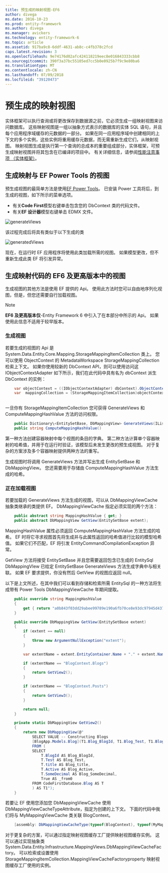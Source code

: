 ```yaml
---
title: 预生成的映射视图-EF6
author: divega
ms.date: 2016-10-23
ms.prod: entity-framework
ms.author: divega
ms.manager: avickers
ms.technology: entity-framework-6
ms.topic: article
ms.assetid: 917ba9c8-6ddf-4631-ab8c-c4fb378c2fcd
caps.latest.revision: 3
ms.openlocfilehash: 9e74176d02afc424118219eec8e016843333cbb8
ms.sourcegitcommit: 390f3a37bc55105ed7cc5b0e0925b7f9c9e80ba6
ms.translationtype: MT
ms.contentlocale: zh-CN
ms.lasthandoff: 07/09/2018
ms.locfileid: "39120473"
---
```

# <a name="pre-generated-mapping-views"></a>预生成的映射视图
实体框架可以执行查询或将更改保存到数据源之前，它必须生成一组映射视图来访问数据库。 这些映射视图是一组以抽象方式表示的数据库的实体 SQL 语句，并且每个应用程序域缓存的元数据的一部分。 如果在同一应用程序域中创建相同的上下文的多个实例，这些实例将重用缓存元数据，而无需重新生成它们，从映射视图。 映射视图生成是执行第一个查询的总成本的重要组成部分，实体框架，可预生成映射视图并将其包含在已编译的项目中。 有关详细信息，请参阅[性能注意事项 （实体框架）](~/ef6/fundamentals/performance/perf-whitepaper.md)。

## <a name="generating-mapping-views-with-the-ef-power-tools"></a>生成映射与 EF Power Tools 的视图

预生成视图的最简单方法是使用[EF Power Tools](http://visualstudiogallery.msdn.microsoft.com/72a60b14-1581-4b9b-89f2-846072eff19d)。 已安装 Power 工具将后，到生成的视图，如下所示的菜单选项。

-   有关**Code First**模型右键单击包含您的 DbContext 类的代码文件。
-   有关**EF 设计器**模型右键单击 EDMX 文件。

![generateViews](~/ef6/media/generateviews.png)

该过程完成后将具有类似于以下生成的类

![generatedViews](~/ef6/media/generatedviews.png)

现在，在运行时 EF 应用程序将使用此类加载所需的视图。 如果模型更改，但不重新生成此类 EF 将引发异常。

## <a name="generating-mapping-views-from-code---ef6-onwards"></a>生成映射代码的 EF6 及更高版本中的视图

生成视图的其他方法是使用 EF 提供的 Api。 使用此方法时您可以自由地序列化视图，但是，但您还需要自行加载视图。

> [!NOTE]
> **EF6 及更高版本仅**-Entity Framework 6 中引入了在本部分中所示的 Api。 如果使用此信息不适用于较早版本。

### <a name="generating-views"></a>生成视图

若要生成的视图的 Api 是 System.Data.Entity.Core.Mapping.StorageMappingItemCollection 类上。 您可以使用 ObjectContext 的 MetadataWorkspace StorageMappingCollection 检索上下文。 如果你使用较新的 DbContext API，则可以使用访问这 IObjectContextAdapter 如下所示，我们在此代码中具有名为 dbContext 派生 DbContext 的实例：

``` csharp
    var objectContext = ((IObjectContextAdapter) dbContext).ObjectContext;
    var  mappingCollection = (StorageMappingItemCollection)objectContext.MetadataWorkspace
                                                                        .GetItemCollection(DataSpace.CSSpace);
```

一旦你有 StorageMappingItemCollection 您可获得 GenerateViews 和 ComputeMappingHashValue 方法的访问权限。

``` csharp
    public Dictionary\<EntitySetBase, DbMappingView> GenerateViews(IList<EdmSchemaError> errors)
    public string ComputeMappingHashValue()
```

第一种方法创建容器映射中每个视图的条目的字典。 第二种方法计算单个容器映射的哈希值，并用于在运行时验证，该模型后未发生更改的预生成视图。 对于复杂的方案涉及多个容器映射提供两种方法的重写。

生成视图时将调用 GenerateViews 方法并写出生成 EntitySetBase 和 DbMappingView。 您还需要用于存储由 ComputeMappingHashValue 方法生成的哈希。

### <a name="loading-views"></a>正在加载视图

若要加载的 GenerateViews 方法生成的视图，可以从 DbMappingViewCache 抽象类继承的类提供 EF。 DbMappingViewCache 指定必须实现的两个方法：

``` csharp
    public abstract string MappingHashValue { get; }
    public abstract DbMappingView GetView(EntitySetBase extent);
```

MappingHashValue 属性必须返回 ComputeMappingHashValue 方法生成的哈希。 EF 时将它寻求视图首先将生成并与此属性返回的哈希值进行比较的模型哈希值。 如果它们不匹配，EF 将引发 EntityCommandCompilationException 异常。

GetView 方法将接受 EntitySetBase 并且您需要返回包含已生成的 EntitySql DbMappingVIew 已给定 EntitySetBase GenerateViews 方法生成字典中与相关联。 如果 EF 要求提供，你没有然后 GetView 的视图应返回 null。

以下是上文所述，在其中我们可以看到存储和检索所需 EntitySql 的一种方法将生成带有 Power Tools DbMappingViewCache 年期间提取。

``` csharp
    public override string MappingHashValue
    {
        get { return "a0b843f03dd29abee99789e190a6fb70ce8e93dc97945d437d9a58fb8e2afd2e"; }
    }

    public override DbMappingView GetView(EntitySetBase extent)
    {
        if (extent == null)
        {
            throw new ArgumentNullException("extent");
        }

        var extentName = extent.EntityContainer.Name + "." + extent.Name;

        if (extentName == "BlogContext.Blogs")
        {
            return GetView2();
        }

        if (extentName == "BlogContext.Posts")
        {
            return GetView3();
        }

        return null;
    }

    private static DbMappingView GetView2()
    {
        return new DbMappingView(@"
            SELECT VALUE -- Constructing Blogs
            [BlogApp.Models.Blog](T1.Blog_BlogId, T1.Blog_Test, T1.Blog_title, T1.Blog_Active, T1.Blog_SomeDecimal)
            FROM (
            SELECT
                T.BlogId AS Blog_BlogId,
                T.Test AS Blog_Test,
                T.title AS Blog_title,
                T.Active AS Blog_Active,
                T.SomeDecimal AS Blog_SomeDecimal,
                True AS _from0
            FROM CodeFirstDatabase.Blog AS T
            ) AS T1");
    }
```

若要让 EF 使用您添加您 DbMappingViewCache 使用 DbMappingViewCacheTypeAttribute，指定为创建的上下文。 下面的代码中我们将与 MyMappingViewCache 类关联 BlogContext。

``` csharp
    [assembly: DbMappingViewCacheType(typeof(BlogContext), typeof(MyMappingViewCache))]
```

对于更复杂的方案，可以通过指定映射视图缓存工厂提供映射视图缓存实例。 这可以通过实现抽象类 System.Data.Entity.Infrastructure.MappingViews.DbMappingViewCacheFactory。 可以检索或设置使用 StorageMappingItemCollection.MappingViewCacheFactoryproperty 映射视图缓存工厂使用的实例。
